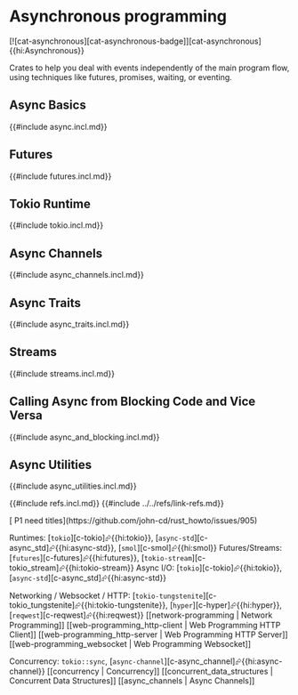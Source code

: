 # Asynchronous programming

[![cat-asynchronous][cat-asynchronous-badge]][cat-asynchronous]{{hi:Asynchronous}}

Crates to help you deal with events independently of the main program flow, using techniques like futures, promises, waiting, or eventing.

## Async Basics

{{#include async.incl.md}}

## Futures

{{#include futures.incl.md}}

## Tokio Runtime

{{#include tokio.incl.md}}

## Async Channels

{{#include async_channels.incl.md}}

## Async Traits

{{#include async_traits.incl.md}}

## Streams

{{#include streams.incl.md}}

## Calling Async from Blocking Code and Vice Versa

{{#include async_and_blocking.incl.md}}

## Async Utilities

{{#include async_utilities.incl.md}}

{{#include refs.incl.md}}
{{#include ../../refs/link-refs.md}}

<div class="hidden">
[ P1 need titles](https://github.com/john-cd/rust_howto/issues/905)

Runtimes: [`tokio`][c-tokio]⮳{{hi:tokio}}, [`async-std`][c-async_std]⮳{{hi:async-std}}, [`smol`][c-smol]⮳{{hi:smol}}
Futures/Streams: [`futures`][c-futures]⮳{{hi:futures}}, [`tokio-stream`][c-tokio_stream]⮳{{hi:tokio-stream}}
Async I/O: [`tokio`][c-tokio]⮳{{hi:tokio}}, [`async-std`][c-async_std]⮳{{hi:async-std}}

Networking / Websocket / HTTP: [`tokio-tungstenite`][c-tokio_tungstenite]⮳{{hi:tokio-tungstenite}}, [`hyper`][c-hyper]⮳{{hi:hyper}}, [`reqwest`][c-reqwest]⮳{{hi:reqwest}}
[[network-programming | Network Programming]]
[[web-programming_http-client | Web Programming HTTP Client]]
[[web-programming_http-server | Web Programming HTTP Server]]
[[web-programming_websocket | Web Programming Websocket]]

Concurrency: `tokio::sync`, [`async-channel`][c-async_channel]⮳{{hi:async-channel}}
[[concurrency | Concurrency]]
[[concurrent_data_structures | Concurrent Data Structures]]
[[async_channels | Async Channels]]

</div>

